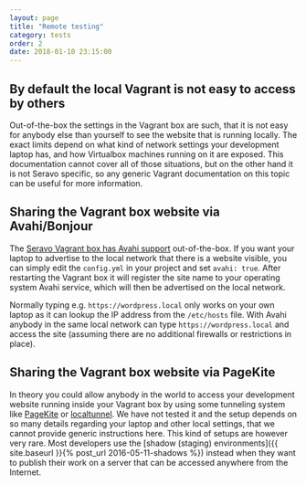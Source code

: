 ```yaml
---
layout: page
title: "Remote testing"
category: tests
order: 2
date: 2018-01-10 23:15:00
---
```


## By default the local Vagrant is not easy to access by others

Out-of-the-box the settings in the Vagrant box are such, that it is not easy for anybody else than yourself to see the website that is running locally. The exact limits depend on what kind of network settings your development laptop has, and how Virtualbox machines running on it are exposed. This documentation cannot cover all of those situations, but on the other hand it is not Seravo specific, so any generic Vagrant documentation on this topic can be useful for more information.

## Sharing the Vagrant box website via Avahi/Bonjour

The [Seravo Vagrant box has Avahi support](https://github.com/Seravo/wordpress/blob/master/config-sample.yml#L14-L15) out-of-the-box. If you want your laptop to advertise to the local network that there is a website visible, you can simply edit the `config.yml` in your project and set `avahi: true`. After restarting the Vagrant box it will register the site name to your operating system Avahi service, which will then be advertised on the local network.

Normally typing e.g. `https://wordpress.local` only works on your own laptop as it can lookup the IP address from the `/etc/hosts` file. With Avahi anybody in the same local network can type `https://wordpress.local` and access the site (assuming there are no additional firewalls or restrictions in place).

## Sharing the Vagrant box website via PageKite

In theory you could allow anybody in the world to access your development website running inside your Vagrant box by using some tunneling system like [PageKite](http://pagekite.net/) or [localtunnel](https://localtunnel.me/). We have not tested it and the setup depends on so many details regarding your laptop and other local settings, that we cannot provide generic instructions here. This kind of setups are however very rare. Most developers use the [shadow (staging) environments]({{ site.baseurl }}{% post_url 2016-05-11-shadows %}) instead when they want to publish their work on a server that can be accessed anywhere from the Internet.

